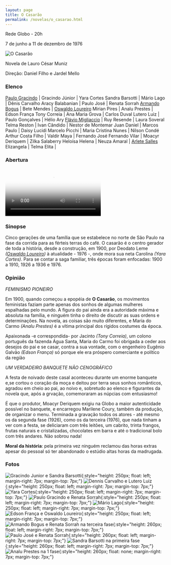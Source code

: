 ```yaml
---
layout: page
title: O Casarão
permalink: /novelas/o_casarao.html
---
```


Rede Globo - 20h

7 de junho a 11 de dezembro de 1976

![O Casarão](/novelas/img/o_casarao_r_sorrah_festa.jpg)

Novela de Lauro César Muniz

Direção: Daniel Filho e Jardel Mello

### Elenco

[Paulo Gracindo](/novelas/paulo_gracindo.html) | Gracindo Júnior | Yara Cortes
Sandra Barsotti | Mário Lago | Dênis Carvalho
Aracy Balabanian | Paulo José | Renata Sorrah
[Armando Bogus](/novelas/armando_bogus.html) | Bete Mendes | [Oswaldo Loureiro](/novelas/oswaldo_loureiro.html)
Mirian Pires | Analu Prestes | Edson França
Tony Correia | Ana Maria Grova | Carlos Duval
Lutero Luiz | Paulo Gonçalves | Hélio Ary 
[Flávio Migliaccio](/novelas/flavio_migliaccio.html) | Ruy Resende | Laura Soveral
Telma Reston | Ivan Cândido | Nestor de Montemar
Juan Daniel | Marcos Paulo | Daisy Lucidi
Marcelo Picchi | Maria Cristina Nunes | Nilson Condé
Arthur Costa Filho | Valdir Maya | Fernando José
Fernando Vilar | Moacyr Deriquem | Zilka Salaberry
Heloísa Helena | Neuza Amaral | [Arlete Salles](/novelas/arlete_salles.html)
Elizangela | Telma Elita | 

### Abertura

<video poster="/novelas/img/o_casarao_abertura.png" id="player" playsinline controls>
    <source src="https://124700.selcdn.ru/srv.victor3d.com.br/novelas/o_casarao_1976.mp4" type="video/mp4">
</video>

### Sinopse

Cinco gerações de uma família que se estabelece no norte de São Paulo na fase da corrida para as férteis terras do café. O casarão é o centro gerador de toda a história, desde a construção, em 1900, por Deodato Leme *([Oswaldo Loureiro](/novelas/oswaldo_loureiro.html))* à atualidade - 1976 -, onde mora sua neta Carolina *(Yara Cortes)*. Para se contar a saga familiar, três épocas foram enfocadas: 1900 a 1910, 1926 a 1936 e 1976.

### Opinião

*FEMINISMO PIONEIRO*

Em 1900, quando começou a epopéia de **O Casarão**, os movimentos feministas faziam parte apenas dos sonhos de algumas mulheres espalhadas pelo mundo. A figura do pai ainda era a autoridade máxima e absoluta na família, e ninguém tinha o direito de discutir as suas ordens e determinações. Na novela, as coisas são muito diferentes, e Maria do Carmo *(Analu Prestes)* é a vítima principal dos rígidos costumes da época.

Apaixonada -e correspondida- por Jacinto *(Tony Correia)*, um colono português da fazenda Água Santa, Maria do Carmo foi obrigada a ceder aos desejos do pai e se casar, contra a sua vontade, com o engenheiro Eugênio Galvão *(Edson França)* só porque ele era próspero comerciante e político da região

*UM VERDADEIRO BANQUETE NÃO CENOGRÁFICO*

A festa de noivado deste casal aconteceu durante um enorme banquete e,se cortou o coração da moça e deitou por terra seus sonhos românticos, agradou em cheio ao pai, ao noivo e, sobretudo ao elenco e figurantes da novela que, após a grvação, comemoraram as núpcias com entusiasmo!

É que o produtor, Moacyr Deriquem exigiu na Globo a maior autenticidade possível no banquete, e encarregou Marilene Coury, também da produção, de organizar o menu. Terminada a gravação todos os atores - até mesmo os da segunda fase (1926), como os da terceira (1976), que nada tinham a ver com a festa, se deliciaram com três leitões, um cabrito, trinta frangos, frutas naturais e cristalizadas, chocolates em barra e até o tradicional bolo com três andares. Não sobrou nada!

**Moral da história**: pela primeira vez ninguém reclamou das horas extras apesar do pessoal só ter abandonado o estúdio altas horas da madrugada.

### Fotos

![Gracindo Junior e Sandra Barsotti](/novelas/img/o_casarao_gracindo_junior_e_sandra_barsotti.jpg){:style="height: 250px; float: left; margin-right: 7px; margin-top: 7px;"}
![Dennis Carvalho e Lutero Luiz](/novelas/img/o_casarao_dennis_carvalho_e_lutero_luiz.jpg){:style="height: 250px; float: left; margin-right: 7px; margin-top: 7px;"}
![Yara Cortes](/novelas/img/o_casarao_yara_cortes.jpg){:style="height: 250px; float: left; margin-right: 7px; margin-top: 7px;"}
![Paulo Gracindo e Renata Sorrah](/novelas/img/o_casarao_paulo_gracindo_e_renata_sorrah.jpg){:style="height: 250px; float: left; margin-right: 7px; margin-top: 7px;"}
![Mário Lago](/novelas/img/o_casarao_mario_lago.jpg){:style="height: 250px; float: left; margin-right: 7px; margin-top: 7px;"}
![Edson França e Oswaldo Loureiro](/novelas/img/o_casarao_edson_franca_e_oswaldo_loureiro.jpg){:style="height: 250px; float: left; margin-right: 7px; margin-top: 7px;"}
![Armando Bogus e Renata Sorrah na terceira fase](/novelas/img/o_casarao_armando_bogus_e_e_sorrah.jpg){:style="height: 260px; float: left; margin-right: 7px; margin-top: 7px;"}
![Paulo José e Renata Sorrah](/novelas/img/o_casarao_paulo_jose_e_r_sorrah.jpg){:style="height: 260px; float: left; margin-right: 7px; margin-top: 7px;"}
![Sandra Barsotti na primeira fase](/novelas/img/o_casarao_sandra_barsotti.jpg){:style="height: 260px; float: left; margin-right: 7px; margin-top: 7px;"}
![Analu Prestes na 1 fase](/novelas/img/o_casarao_analu_prestes.jpg){:style="height: 260px; float: none; margin-right: 7px; margin-top: 7px;"}

